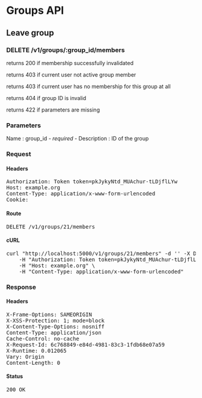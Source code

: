 # Groups API

## Leave group

### DELETE /v1/groups/:group_id/members

returns 200 if membership successfully invalidated

returns 403 if current user not active group member

returns 403 if current user has no membership for this group at all

returns 404 if group ID is invalid

returns 422 if parameters are missing

### Parameters

Name : group_id *- required -*
Description : ID of the group

### Request

#### Headers

<pre>Authorization: Token token=pkJykyNtd_MUAchur-tLDjflLYw
Host: example.org
Content-Type: application/x-www-form-urlencoded
Cookie: </pre>

#### Route

<pre>DELETE /v1/groups/21/members</pre>

#### cURL

<pre class="request">curl &quot;http://localhost:5000/v1/groups/21/members&quot; -d &#39;&#39; -X DELETE \
	-H &quot;Authorization: Token token=pkJykyNtd_MUAchur-tLDjflLYw&quot; \
	-H &quot;Host: example.org&quot; \
	-H &quot;Content-Type: application/x-www-form-urlencoded&quot;</pre>

### Response

#### Headers

<pre>X-Frame-Options: SAMEORIGIN
X-XSS-Protection: 1; mode=block
X-Content-Type-Options: nosniff
Content-Type: application/json
Cache-Control: no-cache
X-Request-Id: 6c768849-e84d-4981-83c3-1fdb68e07a59
X-Runtime: 0.012065
Vary: Origin
Content-Length: 0</pre>

#### Status

<pre>200 OK</pre>


